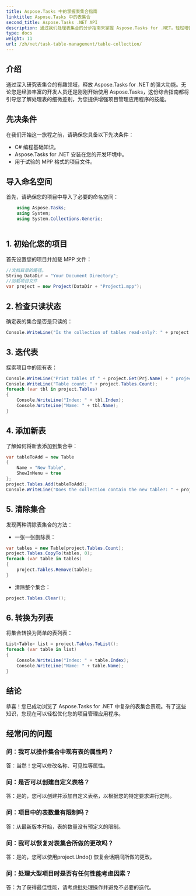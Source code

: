 ```yaml
---
title: Aspose.Tasks 中的掌握表集合指南
linktitle: Aspose.Tasks 中的表集合
second_title: Aspose.Tasks .NET API
description: 通过我们处理表集合的分步指南来掌握 Aspose.Tasks for .NET。轻松增强项目管理应用程序。现在下载！
type: docs
weight: 11
url: /zh/net/task-table-management/table-collection/
---
```

## 介绍
通过深入研究表集合的有趣领域，释放 Aspose.Tasks for .NET 的强大功能。无论您是经验丰富的开发人员还是刚刚开始使用 Aspose.Tasks，这份综合指南都将引导您了解处理表的细微差别，为您提供增强项目管理应用程序的技能。
## 先决条件
在我们开始这一旅程之前，请确保您具备以下先决条件：
- C# 编程基础知识。
- Aspose.Tasks for .NET 安装在您的开发环境中。
- 用于试验的 MPP 格式的项目文件。
## 导入命名空间
首先，请确保您的项目中导入了必要的命名空间：
```csharp
    using Aspose.Tasks;
    using System;
    using System.Collections.Generic;
    
```
## 1. 初始化您的项目
首先设置您的项目并加载 MPP 文件：
```csharp
//文档目录的路径。
String DataDir = "Your Document Directory";
//加载项目文件
var project = new Project(DataDir + "Project1.mpp");
```
## 2. 检查只读状态
确定表的集合是否是只读的：
```csharp
Console.WriteLine("Is the collection of tables read-only?: " + project.Tables.IsReadOnly);
```
## 3. 迭代表
探索项目中的现有表：
```csharp
Console.WriteLine("Print tables of " + project.Get(Prj.Name) + " project.");
Console.WriteLine("Table count: " + project.Tables.Count);
foreach (var tbl in project.Tables)
{
    Console.WriteLine("Index: " + tbl.Index);
    Console.WriteLine("Name: " + tbl.Name);
}
```
## 4. 添加新表
了解如何将新表添加到集合中：
```csharp
var tableToAdd = new Table
{
    Name = "New Table",
    ShowInMenu = true
};
project.Tables.Add(tableToAdd);
Console.WriteLine("Does the collection contain the new table?: " + project.Tables.Contains(tableToAdd));
```
## 5. 清除集合
发现两种清除表集合的方法：
- 一张一张删除表：
```csharp
var tables = new Table[project.Tables.Count];
project.Tables.CopyTo(tables, 0);
foreach (var table in tables)
{
    project.Tables.Remove(table);
}
```
- 清除整个集合：
```csharp
project.Tables.Clear();
```
## 6. 转换为列表
将集合转换为简单的表列表：
```csharp
List<Table> list = project.Tables.ToList();
foreach (var table in list)
{
    Console.WriteLine("Index: " + table.Index);
    Console.WriteLine("Name: " + table.Name);
}
```
## 结论
恭喜！您已成功浏览了 Aspose.Tasks for .NET 中复杂的表集合景观。有了这些知识，您现在可以轻松优化您的项目管理应用程序。
## 经常问的问题
### 问：我可以操作集合中现有表的属性吗？
答：当然！您可以修改名称、可见性等属性。
### 问：是否可以创建自定义表格？
答：是的，您可以创建并添加自定义表格，以根据您的特定要求进行定制。
### 问：项目中的表数量有限制吗？
答：从最新版本开始，表的数量没有预定义的限制。
### 问：我可以恢复对表集合所做的更改吗？
答：是的，您可以使用project.Undo() 恢复会话期间所做的更改。
### 问：处理大型项目时是否有任何性能考虑因素？
答：为了获得最佳性能，请考虑批处理操作并避免不必要的迭代。